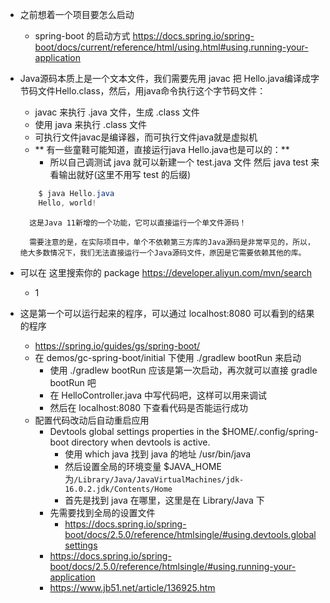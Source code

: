 
- 之前想着一个项目要怎么启动
    - spring-boot 的启动方式 https://docs.spring.io/spring-boot/docs/current/reference/html/using.html#using.running-your-application

- Java源码本质上是一个文本文件，我们需要先用 javac 把 Hello.java编译成字节码文件Hello.class，然后，用java命令执行这个字节码文件：
    - javac 来执行 .java 文件，生成 .class 文件
    - 使用 java 来执行 .class 文件
    - 可执行文件javac是编译器，而可执行文件java就是虚拟机
    - ** 有一些童鞋可能知道，直接运行java Hello.java也是可以的：**
        - 所以自己调测试 java 就可以新建一个 test.java 文件 然后 java test 来看输出就好(这里不用写 test 的后缀)
    ```java
        $ java Hello.java 
        Hello, world!
    ```
        这是Java 11新增的一个功能，它可以直接运行一个单文件源码！

        需要注意的是，在实际项目中，单个不依赖第三方库的Java源码是非常罕见的，所以，绝大多数情况下，我们无法直接运行一个Java源码文件，原因是它需要依赖其他的库。
- 可以在 这里搜索你的 package https://developer.aliyun.com/mvn/search
    - 1
- 这是第一个可以运行起来的程序，可以通过 localhost:8080 可以看到的结果的程序
    - https://spring.io/guides/gs/spring-boot/    
    - 在 demos/gc-spring-boot/initial 下使用  ./gradlew bootRun 来启动
        - 使用 ./gradlew bootRun 应该是第一次启动，再次就可以直接 gradle bootRun 吧
        - 在 HelloController.java 中写代码吧，这样可以用来调试
        - 然后在 localhost:8080 下查看代码是否能运行成功
    - 配置代码改动后自动重启应用
        - Devtools global settings properties in the $HOME/.config/spring-boot directory when devtools is active.
            - 使用 which java 找到 java 的地址 /usr/bin/java
            - 然后设置全局的环境变量 $JAVA_HOME 为`/Library/Java/JavaVirtualMachines/jdk-16.0.2.jdk/Contents/Home` 
            - 首先是找到 java 在哪里，这里是在 Library/Java 下
        - 先需要找到全局的设置文件 
            - https://docs.spring.io/spring-boot/docs/2.5.0/reference/htmlsingle/#using.devtools.globalsettings
        - https://docs.spring.io/spring-boot/docs/2.5.0/reference/htmlsingle/#using.running-your-application
        - https://www.jb51.net/article/136925.htm